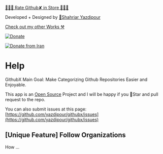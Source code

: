 ﻿
[🌟🌟🌟 Rate Github✘ in Store 🌟🌟🌟](ms-windows-store:REVIEW?PFN=3783mindprojects.GithubX_6c8ydbw054cyy)

Developed + Designed by [👦Shahriar Yazdipour](https://yazdipour.github.io)

[Check out my other Works ⚒](https://yazdipour.github.io/apps)

[![Donate](ms-appx:///Assets/Files/d_coffee.png)](https://buymeacoff.ee/XrTW5YQDy)

[![Donate from Iran](ms-appx:///Assets/Files/d_iran.png)](https://www.payping.ir/yazdipour)

# Help

GithubX Main Goal: Make Categorizing Github Repositories Easier and Enjoyable.

This app is an [Open Source](https://github.com/yazdipour/githubx) Project and I will be happy if you 🌟Star and pull request to the repo.

You can also submit issues at this page: [https://github.com/yazdipour/githubx/issues](https://github.com/yazdipour/githubx/issues)

## [Unique Feature] Follow Organizations

How ...

